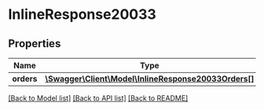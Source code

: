 # InlineResponse20033

## Properties
Name | Type | Description | Notes
------------ | ------------- | ------------- | -------------
**orders** | [**\Swagger\Client\Model\InlineResponse20033Orders[]**](InlineResponse20033Orders.md) |  | [optional] 

[[Back to Model list]](../../README.md#documentation-for-models) [[Back to API list]](../../README.md#documentation-for-api-endpoints) [[Back to README]](../../README.md)

